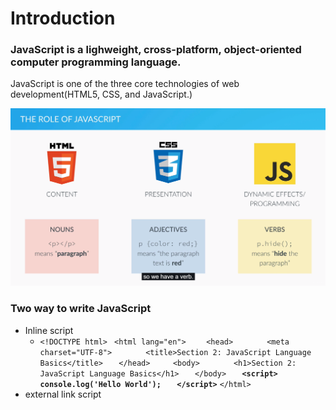 # Introduction

### JavaScript is a lighweight, cross-platform, object-oriented computer programming language.

JavaScript is one of the three core technologies of web development\(HTML5, CSS, and JavaScript.\)

![](/assets/introduction1)

### Two way to write JavaScript

* Inline script
  * `<!DOCTYPE html>
    `
    `<html lang="en">
    `
    `    <head>
    `
    `        <meta charset="UTF-8">
    `
    `        <title>Section 2: JavaScript Language Basics</title>
    `
    `    </head>
    `
    `
    `
    `    <body>
    `
    `        <h1>Section 2: JavaScript Language Basics</h1>
    `
    `    </body>
    `
    **`    <script>
    `**
    **`        console.log('Hello World');
    `**
    **`    </script>
    `**
    `</html>`
* external link script



